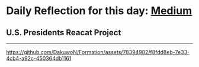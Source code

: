 
# Daily Reflection for this day: [Medium](https://medium.com/@DakuwoN/react-presidents-project-a44a6ef09bfd)

## U.S. Presidents Reacat Project
---

https://github.com/DakuwoN/Formation/assets/78394982/f8fdd8eb-7e33-4cb4-a92c-450364db1161

